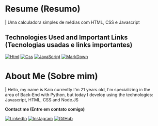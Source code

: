 # __**Resume (Resumo)**__
| Uma calculadora simples de médias com HTML, CSS e Javascript

## __**Technologies Used and Important Links (Tecnologias usadas e links importantes)**__

[![Html](https://img.shields.io/badge/Html-000?style=for-the-badge&logo=html&logoColor=4F0199)](https://developer.mozilla.org/pt-BR/docs/Learn/Getting_started_with_the_web/HTML_basics)
[![Css](https://img.shields.io/badge/Css-000?style=for-the-badge&logo=css&logoColor=4F0199)]([linkedin.com/in/kaio-grativol-baldo-071a74150/](https://developer.mozilla.org/pt-BR/docs/Learn/Getting_started_with_the_web/CSS_basics))
[![JavaScript](https://img.shields.io/badge/Javascript-000?style=for-the-badge&logo=javascript&logoColor=4F0199)](https://developer.mozilla.org/pt-BR/docs/Web/JavaScript/Guide/Introduction)
[![MarkDown](https://img.shields.io/badge/Markdown-000?style=for-the-badge&logo=markdown&logoColor=4F0199)](https://www.markdownguide.org/getting-started/)

# __**About Me (Sobre mim)**__
| Hello, my name is Kaio currently I'm 21 years old, I'm specializing in the area of Back-End with Python, but today I develop using the technologies: Javascript, HTML, CSS and Node.JS

__**Contact me (Entre em contato comigo)**__

[![LinkedIn](https://img.shields.io/badge/LinkedIn-000?style=for-the-badge&logo=linkedin&logoColor=4F0199)](linkedin.com/in/kaio-grativol-baldo-071a74150/)
[![Instagram](https://img.shields.io/badge/Instagram-000?style=for-the-badge&logo=instagram&logoColor=4F0199)](https://www.instagram.com/kaiull__/)
[![GitHub](https://img.shields.io/badge/Github-000?style=for-the-badge&logo=github&logoColor=4F0199)](https://www.instagram.com/kaiull__/)
